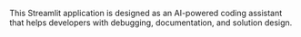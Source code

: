 This Streamlit application is designed as an AI-powered coding assistant that helps developers with debugging, documentation, and solution design.
